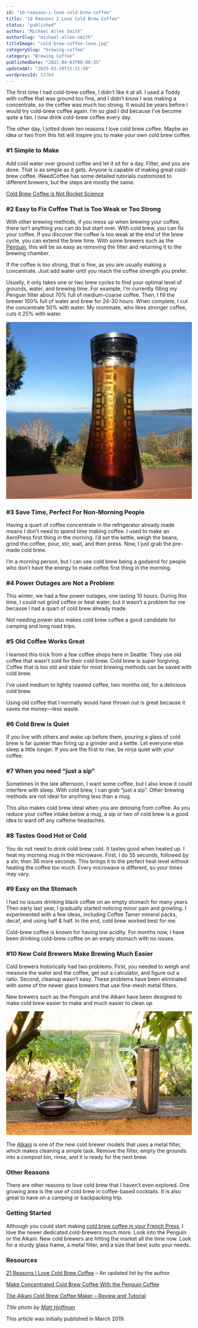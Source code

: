 ```yaml
---
id: "10-reasons-i-love-cold-brew-coffee"
title: "10 Reasons I Love Cold Brew Coffee"
status: "published"
author: "Michael Allen Smith"
authorSlug: "michael-allen-smith"
titleImage: "cold-brew-coffee-love.jpg"
categorySlug: "brewing-coffee"
category: "Brewing Coffee"
publishedDate: "2021-04-03T08:00:35"
updatedAt: "2025-03-29T15:21:50"
wordpressId: 53764
---
```


The first time I had cold-brew coffee, I didn’t like it at all. I used a Toddy with coffee that was ground too fine, and I didn’t know I was making a concentrate, so the coffee was much too strong. It would be years before I would try cold-brew coffee again. I’m so glad I did because I’ve become quite a fan. I now drink cold-brew coffee every day.

The other day, I jotted down ten reasons I love cold brew coffee. Maybe an idea or two from this list will inspire you to make your own cold brew coffee.

### #1 Simple to Make

Add cold water over ground coffee and let it sit for a day. Filter, and you are done. That is as simple as it gets. Anyone is capable of making great cold-brew coffee. INeedCoffee has some detailed tutorials customized to different brewers, but the steps are mostly the same.

[Cold Brew Coffee is Not Rocket Science](http://ineedcoffee.com/cold-brew-coffee-is-not-rocket-science/)

### #2 Easy to Fix Coffee That is Too Weak or Too Strong

With other brewing methods, if you mess up when brewing your coffee, there isn’t anything you can do but start over. With cold brew, you can fix your coffee. If you discover the coffee is too weak at the end of the brew cycle, you can extend the brew time. With some brewers such as the [Penguin](http://ineedcoffee.com/make-concentrated-cold-brew-coffee-with-the-penguin-coffee/), this will be as easy as removing the filter and returning it to the brewing chamber.

If the coffee is too strong, that is fine, as you are usually making a concentrate. Just add water until you reach the coffee strength you prefer.

Usually, it only takes one or two brew cycles to find your optimal level of grounds, water, and brewing time. For example, I’m currently filling my Penguin filter about 70% full of medium-coarse coffee. Then, I fill the brewer 100% full of water and brew for 24-30 hours. When complete, I cut the concentrate 50% with water. My roommate, who likes stronger coffee, cuts it 25% with water.

![penguin cold brew](brewing-cold-brew.jpg)

### #3 Save Time, Perfect For Non-Morning People

Having a quart of coffee concentrate in the refrigerator already made means I don’t need to spend time making coffee. I used to make an AeroPress first thing in the morning. I’d set the kettle, weigh the beans, grind the coffee, pour, stir, wait, and then press. Now, I just grab the pre-made cold brew.

I’m a morning person, but I can see cold brew being a godsend for people who don’t have the energy to make coffee first thing in the morning.

### #4 Power Outages are Not a Problem

This winter, we had a few power outages, one lasting 10 hours. During this time, I could not grind coffee or heat water, but it wasn’t a problem for me because I had a quart of cold brew already made.

Not needing power also makes cold brew coffee a good candidate for camping and long road trips.

### #5 Old Coffee Works Great

I learned this trick from a few coffee shops here in Seattle. They use old coffee that wasn’t sold for their cold brew. Cold brew is super forgiving. Coffee that is too old and stale for most brewing methods can be saved with cold brew.

I’ve used medium to lightly roasted coffee, two months old, for a delicious cold brew.

Using old coffee that I normally would have thrown out is great because it saves me money—less waste.

### #6 Cold Brew is Quiet

If you live with others and wake up before them, pouring a glass of cold brew is far quieter than firing up a grinder and a kettle. Let everyone else sleep a little longer. If you are the first to rise, be ninja quiet with your coffee.

### #7 When you need “just a sip”

Sometimes in the late afternoon, I want some coffee, but I also know it could interfere with sleep. With cold brew, I can grab “just a sip”. Other brewing methods are not ideal for anything less than a mug.

This also makes cold brew ideal when you are detoxing from coffee. As you reduce your coffee intake below a mug, a sip or two of cold brew is a good idea to ward off any caffeine headaches.

### #8 Tastes Good Hot or Cold

You do not need to drink cold brew cold. It tastes good when heated up. I heat my morning mug in the microwave. First, I do 55 seconds, followed by a stir, then 36 more seconds. This brings it to the perfect heat level without heating the coffee too much. Every microwave is different, so your times may vary.

### #9 Easy on the Stomach

I had no issues drinking black coffee on an empty stomach for many years. Then early last year, I gradually started noticing minor pain and growling. I experimented with a few ideas, including Coffee Tamer mineral packs, decaf, and using half & half. In the end, cold brew worked best for me.

Cold-brew coffee is known for having low acidity. For months now, I have been drinking cold-brew coffee on an empty stomach with no issues.

### #10 New Cold Brewers Make Brewing Much Easier

Cold brewers historically had two problems. First, you needed to weigh and measure the water and the coffee, get out a calculator, and figure out a ratio. Second, cleanup wasn’t easy. These problems have been eliminated with some of the newer glass brewers that use fine-mesh metal filters.

New brewers such as the Penguin and the Alkani have been designed to make cold brew easier to make and much easier to clean up.

![Alkani Cold Coffee Brewer setup](cold-brew-coffee-setup.jpg)

The [Alkani](http://ineedcoffee.com/alkani-cold-brew-coffee-maker-review-tutorial/) is one of the new cold brewer models that uses a metal filter, which makes cleaning a simple task. Remove the filter, empty the grounds into a compost bin, rinse, and it is ready for the next brew.

### Other Reasons

There are other reasons to love cold brew that I haven’t even explored. One growing area is the use of cold brew in coffee-based cocktails. It is also great to have on a camping or backpacking trip.

### Getting Started

Although you could start making [cold brew coffee in your French Press](http://ineedcoffee.com/making-cold-brew-coffee-french-press/), I love the newer dedicated cold-brewers much more. Look into the Penguin or the Alkani. New cold brewers are hitting the market all the time now. Look for a sturdy glass frame, a metal filter, and a size that best suits your needs.

### Resources

[21 Reasons I Love Cold Brew Coffee](https://criticalmas.org/2021/04/21-reasons-i-love-cold-brew-coffee/) – An updated list by the author.

[Make Concentrated Cold Brew Coffee With the Penguin Coffee](http://ineedcoffee.com/make-concentrated-cold-brew-coffee-with-the-penguin-coffee/)

[The Alkani Cold Brew Coffee Maker – Review and Tutorial](http://ineedcoffee.com/alkani-cold-brew-coffee-maker-review-tutorial/)

*Title photo by [Matt Hoffman](https://unsplash.com/@__matthoffman__)*

This article was initially published in March 2019.